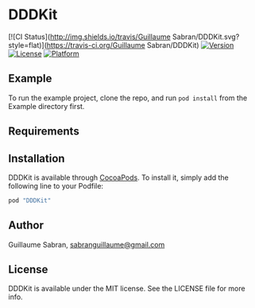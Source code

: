 # DDDKit

[![CI Status](http://img.shields.io/travis/Guillaume Sabran/DDDKit.svg?style=flat)](https://travis-ci.org/Guillaume Sabran/DDDKit)
[![Version](https://img.shields.io/cocoapods/v/DDDKit.svg?style=flat)](http://cocoapods.org/pods/DDDKit)
[![License](https://img.shields.io/cocoapods/l/DDDKit.svg?style=flat)](http://cocoapods.org/pods/DDDKit)
[![Platform](https://img.shields.io/cocoapods/p/DDDKit.svg?style=flat)](http://cocoapods.org/pods/DDDKit)

## Example

To run the example project, clone the repo, and run `pod install` from the Example directory first.

## Requirements

## Installation

DDDKit is available through [CocoaPods](http://cocoapods.org). To install
it, simply add the following line to your Podfile:

```ruby
pod "DDDKit"
```

## Author

Guillaume Sabran, sabranguillaume@gmail.com

## License

DDDKit is available under the MIT license. See the LICENSE file for more info.
